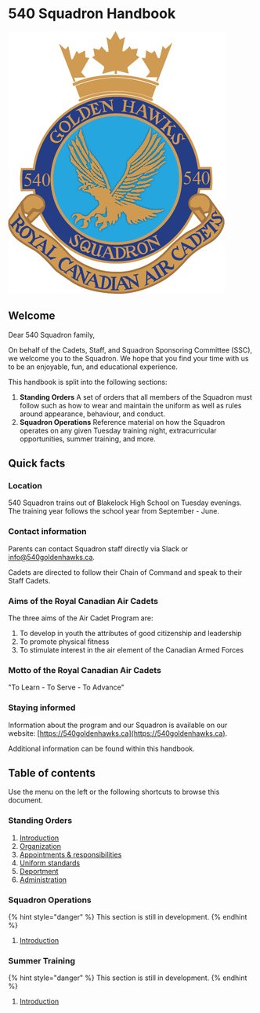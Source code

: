 # 540 Squadron Handbook

![](.gitbook/assets/540-crest-beveled.png)

## Welcome

Dear 540 Squadron family,

On behalf of the Cadets, Staff, and Squadron Sponsoring Committee \(SSC\), we welcome you to the Squadron. We hope that you find your time with us to be an enjoyable, fun, and educational experience.

This handbook is split into the following sections:

1. **Standing Orders** A set of orders that all members of the Squadron must follow such as how to wear and maintain the uniform as well as rules around appearance, behaviour, and conduct.
2. **Squadron Operations** Reference material on how the Squadron operates on any given Tuesday training night, extracurricular opportunities, summer training, and more.

## Quick facts

### Location

540 Squadron trains out of Blakelock High School on Tuesday evenings. The training year follows the school year from September - June.

### Contact information

Parents can contact Squadron staff directly via Slack or info@540goldenhawks.ca.

Cadets are directed to follow their Chain of Command and speak to their Staff Cadets.

### Aims of the Royal Canadian Air Cadets

The three aims of the Air Cadet Program are:

1. To develop in youth the attributes of good citizenship and leadership
2. To promote physical fitness
3. To stimulate interest in the air element of the Canadian Armed Forces

### Motto of the Royal Canadian Air Cadets

"To Learn - To Serve - To Advance"

### Staying informed

Information about the program and our Squadron is available on our website: [https://540goldenhawks.ca](https://540goldenhawks.ca).

Additional information can be found within this handbook.

## Table of contents

Use the menu on the left or the following shortcuts to browse this document.

### Standing Orders

1. [Introduction](standing-orders/introduction.md)
2. [Organization](standing-orders/organization/)
3. [Appointments & responsibilities](standing-orders/appointments-and-responsibilities/)
4. [Uniform standards](standing-orders/uniform-standards/)
5. [Deportment](standing-orders/deportment/)
6. [Administration](standing-orders/administration/)

### Squadron Operations

{% hint style="danger" %}
This section is still in development.
{% endhint %}

1. [Introduction](squadron-operations/introduction.md)

### Summer Training

{% hint style="danger" %}
This section is still in development.
{% endhint %}

1. [Introduction](squadron-operations/summer-training/)

